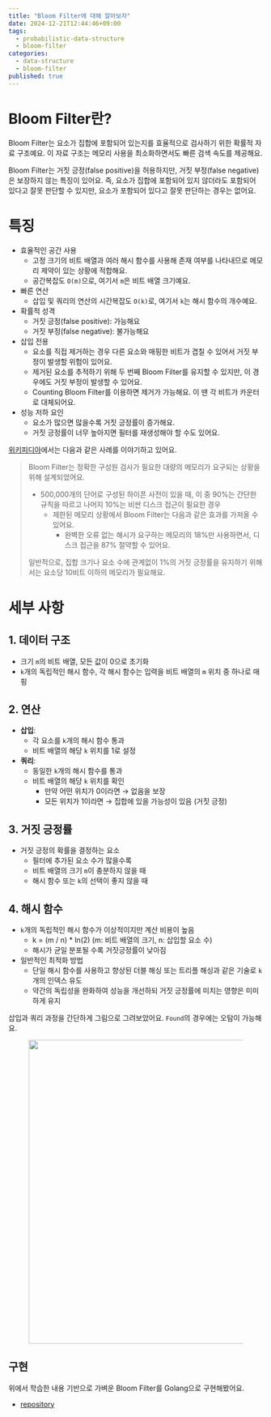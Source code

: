 ```yaml
---
title: "Bloom Filter에 대해 알아보자"
date: 2024-12-21T12:44:46+09:00
tags:
  - probabilistic-data-structure
  - bloom-filter
categories:
  - data-structure
  - bloom-filter
published: true
---
```


# Bloom Filter란?
Bloom Filter는 요소가 집합에 포함되어 있는지를 효율적으로 검사하기 위한 확률적 자료 구조예요. 이 자료 구조는 메모리 사용을 최소화하면서도 빠른 검색 속도를 제공해요. 

Bloom Filter는 거짓 긍정(false positive)을 허용하지만, 거짓 부정(false negative)은 보장하지 않는 특징이 있어요. 즉, 요소가 집합에 포함되어 있지 않더라도 포함되어 있다고 잘못 판단할 수 있지만, 요소가 포함되어 있다고 잘못 판단하는 경우는 없어요.

# 특징
- 효율적인 공간 사용
  - 고정 크기의 비트 배열과 여러 해시 함수를 사용해 존재 여부를 나타내므로 메모리 제약이 있는 상황에 적합해요.
  - 공간복잡도 `O(m)`으로, 여기서 `m`은 비트 배열 크기예요.
- 빠른 연산
  - 삽입 및 쿼리의 연산의 시간복잡도 `O(k)`로, 여기서 `k`는 해시 함수의 개수예요.
- 확률적 성격
  - 거짓 긍정(false positive): 가능해요
  - 거짓 부정(false negative): 불가능해요
- 삽입 전용
  - 요소를 직접 제거하는 경우 다른 요소와 매핑한 비트가 겹칠 수 있어서 거짓 부정이 발생할 위험이 있어요.
  - 제거된 요소를 추적하기 위해 두 번째 Bloom Filter를 유지할 수 있지만, 이 경우에도 거짓 부정이 발생할 수 있어요.
  - Counting Bloom Filter를 이용하면 제거가 가능해요. 이 땐 각 비트가 카운터로 대체되어요.
- 성능 저하 요인
  - 요소가 많으면 많을수록 거짓 긍정률이 증가해요.
  - 거짓 긍정률이 너무 높아지면 필터를 재생성해야 할 수도 있어요.

[위키피디아](https://en.wikipedia.org/wiki/Bloom_filter)에서는 다음과 같은 사례를 이야기하고 있어요.


> Bloom Filter는 정확한 구성원 검사가 필요한 대량의 메모리가 요구되는 상황을 위해 설계되었어요. 
> - 500,000개의 단어로 구성된 하이픈 사전이 있을 때, 이 중 90%는 간단한 규칙을 따르고 나머지 10%는 비싼 디스크 접근이 필요한 경우
>   - 제한된 메모리 상황에서 Bloom Filter는 다음과 같은 효과를 가져올 수 있어요.
>     - 완벽한 오류 없는 해시가 요구하는 메모리의 18%만 사용하면서, 디스크 접근을 87% 절약할 수 있어요.
>
> 일반적으로, 집합 크기나 요소 수에 관계없이 1%의 거짓 긍정률을 유지하기 위해서는 요소당 10비트 이하의 메모리가 필요해요.


# 세부 사항

## 1. 데이터 구조
- 크기 `m`의 비트 배열, 모든 값이 0으로 초기화
- `k`개의 독립적인 해시 함수, 각 해시 함수는 입력을 비트 배열의 `m` 위치 중 하나로 매핑

## 2. 연산
- **삽입**:
  - 각 요소를 `k`개의 해시 함수 통과
  - 비트 배열의 해당 `k` 위치를 1로 설정
- **쿼리**:
  - 동일한 `k`개의 해시 함수를 통과
  - 비트 배열의 해당 `k` 위치를 확인
    - 만약 어떤 위치가 0이라면 → 없음을 보장
    - 모든 위치가 1이라면 → 집합에 있을 가능성이 있음 (거짓 긍정)

## 3. 거짓 긍정률
- 거짓 긍정의 확률을 결정하는 요소
  - 필터에 추가된 요소 수가 많을수록
  - 비트 배열의 크기 `m`이 충분하지 않을 때
  - 해시 함수 또는 `k`의 선택이 좋지 않을 때

## 4. 해시 함수
- `k`개의 독립적인 해시 함수가 이상적이지만 계산 비용이 높음
  - k = (m / n) * ln(2) (m: 비트 배열의 크기, n: 삽입할 요소 수)
  - 해시가 균일 분포될 수록 거짓긍정률이 낮아짐
- 일반적인 최적화 방법
  - 단일 해시 함수를 사용하고 향상된 더블 해싱 또는 트리플 해싱과 같은 기술로 `k`개의 인덱스 유도
  - 약간의 독립성을 완화하여 성능을 개선하되 거짓 긍정률에 미치는 영향은 미미하게 유지

삽입과 쿼리 과정을 간단하게 그림으로 그려보았어요. `Found`의 경우에는 오탐이 가능해요.
<figure>
  <img src="https://github.com/user-attachments/assets/88ced0d1-8de7-47e4-8f91-76b4c43c6387" width="800" height="600"/>
</figure>

## 구현

위에서 학습한 내용 기반으로 가벼운 Bloom Filter를 Golang으로 구현해봤어요.
- [repository](https://github.com/lee20h/bloomfilter-practice)

